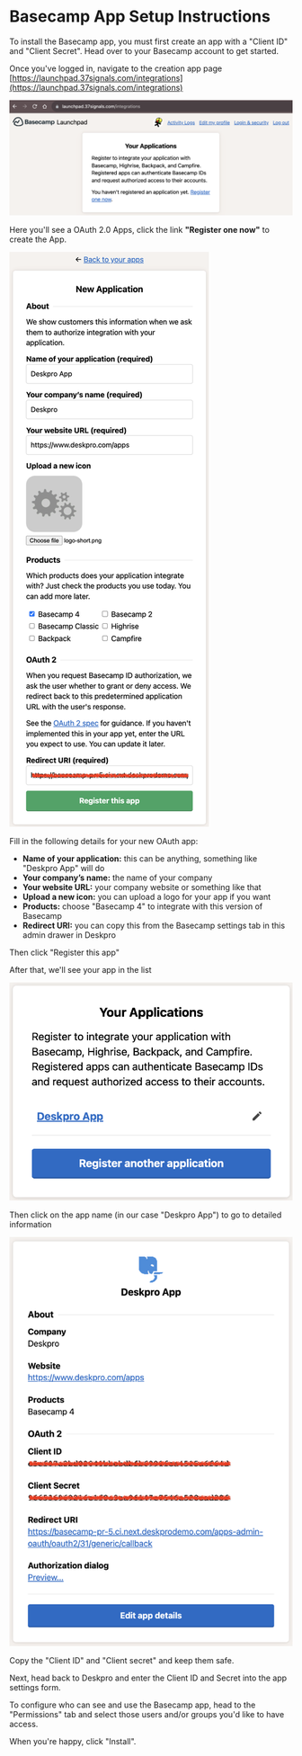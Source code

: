 Basecamp App Setup Instructions
===

To install the Basecamp app, you must first create an app with a "Client ID" and "Client Secret". Head over to your Basecamp account to get started.

Once you've logged in, navigate to the creation app page [https://launchpad.37signals.com/integrations](https://launchpad.37signals.com/integrations)

[![](/docs/assets/setup/basecamp-setup-01.png)](/docs/assets/setup/basecamp-setup-01.png)

Here you'll see a OAuth 2.0 Apps, click the link __"Register one now"__ to create the App.

[![](/docs/assets/setup/basecamp-setup-02.png)](/docs/assets/setup/basecamp-setup-02.png)

Fill in the following details for your new OAuth app:

* __Name of your application:__ this can be anything, something like "Deskpro App" will do
* __Your company’s name:__ the name of your company
* __Your website URL:__ your company website or something like that
* __Upload a new icon:__ you can upload a logo for your app if you want
* __Products:__ choose "Basecamp 4" to integrate with this version of Basecamp
* __Redirect URI:__ you can copy this from the Basecamp settings tab in this admin drawer in Deskpro

Then click "Register this app"

After that, we'll see your app in the list

[![](/docs/assets/setup/basecamp-setup-03.png)](/docs/assets/setup/basecamp-setup-03.png)

Then click on the app name (in our case "Deskpro App") to go to detailed information

[![](/docs/assets/setup/basecamp-setup-04.png)](/docs/assets/setup/basecamp-setup-04.png)

Copy the "Client ID" and "Client secret" and keep them safe.

Next, head back to Deskpro and enter the Client ID and Secret into the app settings form.

To configure who can see and use the Basecamp app, head to the "Permissions" tab and select those users and/or groups you'd like to have access.

When you're happy, click "Install".
